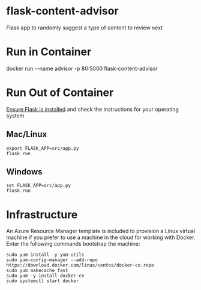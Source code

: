 # flask-content-advisor
Flask app to randomly suggest a type of content to review next

# Run in Container
docker run --name advisor -p 80:5000 flask-content-advisor

# Run Out of Container
[Ensure Flask is installed](http://flask.pocoo.org/docs/0.12/installation/#installation "Flask Installation") and check the instructions for your operating system

## Mac/Linux
```shell
export FLASK_APP=src/app.py
flask run
```

## Windows
```shell
set FLASK_APP=src/app.py
flask run
```

# Infrastructure
An Azure Resource Manager template is included to provision a Linux virtual machine if you prefer to use a machine in the cloud for working with Docker. Enter the following commands bootstrap the machine:
```shell
sudo yum install -y yum-utils
sudo yum-config-manager --add-repo https://download.docker.com/linux/centos/docker-ce.repo
sudo yum makecache fast
sudo yum -y install docker-ce
sudo systemctl start docker
```